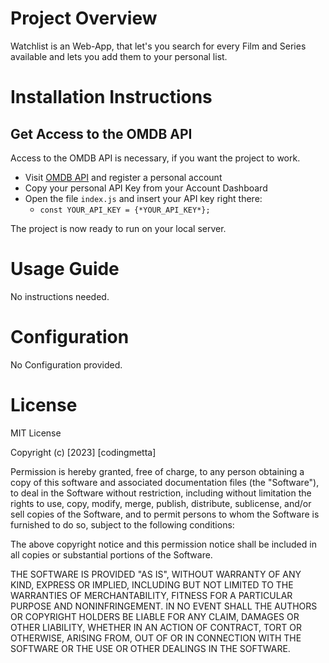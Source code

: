 # Project Overview

Watchlist is an Web-App, that let's you search for every Film and Series available and lets you add them to your personal list.

# Installation Instructions


## Get Access to the OMDB API

Access to the OMDB API is necessary, if you want the project to work.
* Visit [OMDB API](http://www.omdbapi.com/) and register a personal account
* Copy your personal API Key from your Account Dashboard
* Open the file `index.js` and insert your API key right there:
    * `const YOUR_API_KEY = {*YOUR_API_KEY*};`


The project is now ready to run on your local server.


# Usage Guide

No instructions needed. 


# Configuration

No Configuration provided.


# License

MIT License

Copyright (c) [2023] [codingmetta]

Permission is hereby granted, free of charge, to any person obtaining a copy
of this software and associated documentation files (the "Software"), to deal
in the Software without restriction, including without limitation the rights
to use, copy, modify, merge, publish, distribute, sublicense, and/or sell
copies of the Software, and to permit persons to whom the Software is
furnished to do so, subject to the following conditions:

The above copyright notice and this permission notice shall be included in all
copies or substantial portions of the Software.

THE SOFTWARE IS PROVIDED "AS IS", WITHOUT WARRANTY OF ANY KIND, EXPRESS OR
IMPLIED, INCLUDING BUT NOT LIMITED TO THE WARRANTIES OF MERCHANTABILITY,
FITNESS FOR A PARTICULAR PURPOSE AND NONINFRINGEMENT. IN NO EVENT SHALL THE
AUTHORS OR COPYRIGHT HOLDERS BE LIABLE FOR ANY CLAIM, DAMAGES OR OTHER
LIABILITY, WHETHER IN AN ACTION OF CONTRACT, TORT OR OTHERWISE, ARISING FROM,
OUT OF OR IN CONNECTION WITH THE SOFTWARE OR THE USE OR OTHER DEALINGS IN THE
SOFTWARE.